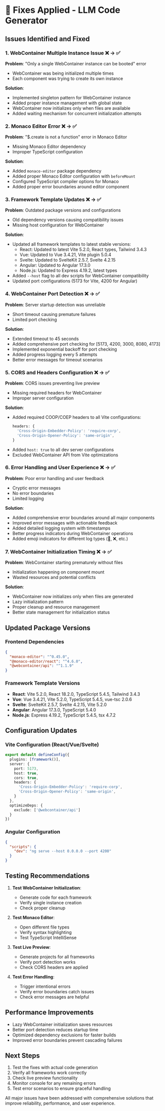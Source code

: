 # 🔧 Fixes Applied - LLM Code Generator

## Issues Identified and Fixed

### 1. WebContainer Multiple Instance Issue ❌ → ✅

**Problem**: "Only a single WebContainer instance can be booted" error
- WebContainer was being initialized multiple times
- Each component was trying to create its own instance

**Solution**:
- Implemented singleton pattern for WebContainer instance
- Added proper instance management with global state
- WebContainer now initializes only when files are available
- Added waiting mechanism for concurrent initialization attempts

### 2. Monaco Editor Error ❌ → ✅

**Problem**: "$.create is not a function" error in Monaco Editor
- Missing Monaco Editor dependency
- Improper TypeScript configuration

**Solution**:
- Added `monaco-editor` package dependency
- Added proper Monaco Editor configuration with `beforeMount`
- Configured TypeScript compiler options for Monaco
- Added proper error boundaries around editor component

### 3. Framework Template Updates ❌ → ✅

**Problem**: Outdated package versions and configurations
- Old dependency versions causing compatibility issues
- Missing host configuration for WebContainer

**Solution**:
- Updated all framework templates to latest stable versions:
  - React: Updated to latest Vite 5.2.0, React types, Tailwind 3.4.3
  - Vue: Updated to Vue 3.4.21, Vite plugin 5.0.4
  - Svelte: Updated to SvelteKit 2.5.7, Svelte 4.2.15
  - Angular: Updated to Angular 17.3.0
  - Node.js: Updated to Express 4.19.2, latest types
- Added `--host` flag to all dev scripts for WebContainer compatibility
- Updated port configurations (5173 for Vite, 4200 for Angular)

### 4. WebContainer Port Detection ❌ → ✅

**Problem**: Server startup detection was unreliable
- Short timeout causing premature failures
- Limited port checking

**Solution**:
- Extended timeout to 45 seconds
- Added comprehensive port checking for [5173, 4200, 3000, 8080, 4173]
- Implemented exponential backoff for port checking
- Added progress logging every 5 attempts
- Better error messages for timeout scenarios

### 5. CORS and Headers Configuration ❌ → ✅

**Problem**: CORS issues preventing live preview
- Missing required headers for WebContainer
- Improper server configuration

**Solution**:
- Added required COOP/COEP headers to all Vite configurations:
  ```typescript
  headers: {
    'Cross-Origin-Embedder-Policy': 'require-corp',
    'Cross-Origin-Opener-Policy': 'same-origin',
  }
  ```
- Added `host: true` to all dev server configurations
- Excluded WebContainer API from Vite optimizations

### 6. Error Handling and User Experience ❌ → ✅

**Problem**: Poor error handling and user feedback
- Cryptic error messages
- No error boundaries
- Limited logging

**Solution**:
- Added comprehensive error boundaries around all major components
- Improved error messages with actionable feedback
- Added detailed logging system with timestamps
- Better progress indicators during WebContainer operations
- Added emoji indicators for different log types (🎉, ❌, etc.)

### 7. WebContainer Initialization Timing ❌ → ✅

**Problem**: WebContainer starting prematurely without files
- Initialization happening on component mount
- Wasted resources and potential conflicts

**Solution**:
- WebContainer now initializes only when files are generated
- Lazy initialization pattern
- Proper cleanup and resource management
- Better state management for initialization status

## Updated Package Versions

### Frontend Dependencies
```json
{
  "monaco-editor": "^0.45.0",
  "@monaco-editor/react": "^4.6.0",
  "@webcontainer/api": "^1.1.9"
}
```

### Framework Template Versions
- **React**: Vite 5.2.0, React 18.2.0, TypeScript 5.4.5, Tailwind 3.4.3
- **Vue**: Vue 3.4.21, Vite 5.2.0, TypeScript 5.4.5, vue-tsc 2.0.6
- **Svelte**: SvelteKit 2.5.7, Svelte 4.2.15, Vite 5.2.0
- **Angular**: Angular 17.3.0, TypeScript 5.4.0
- **Node.js**: Express 4.19.2, TypeScript 5.4.5, tsx 4.7.2

## Configuration Updates

### Vite Configuration (React/Vue/Svelte)
```typescript
export default defineConfig({
  plugins: [framework()],
  server: {
    port: 5173,
    host: true,
    cors: true,
    headers: {
      'Cross-Origin-Embedder-Policy': 'require-corp',
      'Cross-Origin-Opener-Policy': 'same-origin',
    }
  },
  optimizeDeps: {
    exclude: ['@webcontainer/api']
  }
})
```

### Angular Configuration
```json
{
  "scripts": {
    "dev": "ng serve --host 0.0.0.0 --port 4200"
  }
}
```

## Testing Recommendations

1. **Test WebContainer Initialization**:
   - Generate code for each framework
   - Verify single instance creation
   - Check proper cleanup

2. **Test Monaco Editor**:
   - Open different file types
   - Verify syntax highlighting
   - Test TypeScript IntelliSense

3. **Test Live Preview**:
   - Generate projects for all frameworks
   - Verify port detection works
   - Check CORS headers are applied

4. **Test Error Handling**:
   - Trigger intentional errors
   - Verify error boundaries catch issues
   - Check error messages are helpful

## Performance Improvements

- Lazy WebContainer initialization saves resources
- Better port detection reduces startup time
- Optimized dependency exclusions for faster builds
- Improved error boundaries prevent cascading failures

## Next Steps

1. Test the fixes with actual code generation
2. Verify all frameworks work correctly
3. Check live preview functionality
4. Monitor console for any remaining errors
5. Test error scenarios to ensure graceful handling

All major issues have been addressed with comprehensive solutions that improve reliability, performance, and user experience.